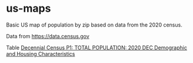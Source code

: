 # us-maps

Basic US map of population by zip based on data from the 2020 census.

Data from https://data.census.gov

Table <a href="https://data.census.gov/table/DECENNIALDHC2020.P1?q=All 5-digit ZIP Code Tabulation Areas within United States Populations and People">Decennial Census P1: TOTAL POPULATION: 2020 DEC Demographic and Housing Characteristics</a>

